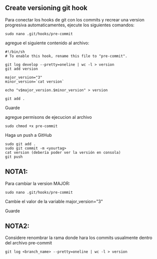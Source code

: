 
## Create versioning git hook

Para conectar los hooks de git con los commits y recrear una version progresiva automaticamentes, ejecute los siguientes comandos:

```
sudo nano .git/hooks/pre-commit
```

agregue el siguiente contenido al archivo:

```
#!/bin/sh
# To enable this hook, rename this file to "pre-commit".

git log develop --pretty=oneline | wc -l > version
git add version

major_version="3"
minor_version=`cat version`

echo "v$major_version.$minor_version" > version

git add .

```

Guarde


agregue permisons de ejecucion al archivo 

```
sudo chmod +x pre-commit
```

Haga un push a GitHub

```
sudo git add .
sudo git commit -m <yourtag>
cat version (debería poder ver la versión en consola)
git push 
```

## NOTA1: 

Para cambiar la version MAJOR:

```
sudo nano .git/hooks/pre-commit
```

Cambie el valor de la variable major_version="3"

Guarde

## NOTA2:
Considere renombrar la rama donde hara los commits usualmente dentro del archivo pre-commit

```
git log <branch_name> --pretty=oneline | wc -l > version
```
